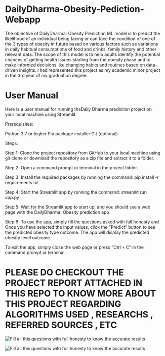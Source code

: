 # DailyDharma-Obesity-Pediction-Webapp

The objective of DailyDharma: Obesity Prediction ML model is to predict the likelihood of an individual  being facing or can face the condition of one of the 3 types of obesity in future based on various factors such as variations in daily habitual consumptions of food and drinks, family history  and other relevant data. The scope of this model is to help adults  identify the  potential chances of getting health issues starting from the obesity phase and to make informed decisions like changing habits and routines based on data-driven insights. I had represented this project as my academic minor project in the 3rd year of my graduation degree. 

# User Manual 

Here is a user manual for running theDaily Dharma  prediction project on your local machine using Streamlit.

Prerequisites:

Python 3.7 or higher Pip package installer Git (optional)

Steps:

Step 1: Clone the project repository from GitHub to your local machine using git clone or download the repository as a zip file and extract it to a folder.

Step 2: Open a command prompt or terminal in the project folder.

Step 3: Install the required packages by running the command: pip install -r requirements.txt

Step 4: Start the Streamlit app by running the command: streamlit run app.py

Step 5: Wait for the Streamlit app to start up, and you should see a web page with the DailyDharma: Obesity prediction app.

Step 6: To use the app, simply fill the questions asked with full honesty and 
Once you have selected the input values, click the "Predict" button to see the predicted  obesity type outcome.
The app will display the predicted  obesity level  outcome.

To exit the app, simply close the web page or press "Ctrl + C" in the command prompt or terminal.

# PLEASE DO CHECKOUT THE PROJECT REPORT ATTACHED IN THIS REPO TO KNOW MORE ABOUT THIS PROJECT REGARDING ALGORITHMS USED , RESEARCHS , REFERRED SOURCES , ETC 


![Fill all this questions with full honesty to know the accurate results](https://github.com/centralperkgithub/DailyDharma-Obesity-Pediction-Webapp/assets/112709916/919dae9f-cdd8-4ec5-8641-576592f9101c)

![Fill all this questions with full honesty to know the accurate results](https://github.com/centralperkgithub/DailyDharma-Obesity-Pediction-Webapp/assets/112709916/dbc816a4-e25e-49b4-9c7b-13b3174ec00f)






